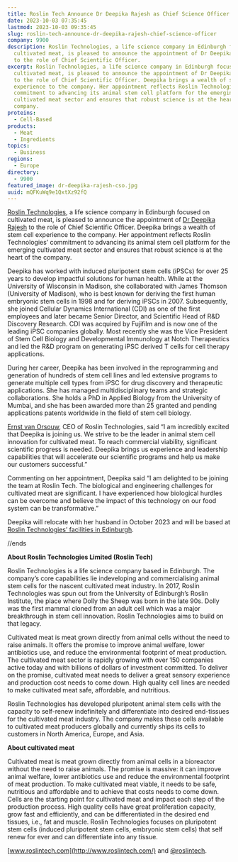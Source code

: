 ```yaml
---
title: Roslin Tech Announce Dr Deepika Rajesh as Chief Science Officer
date: 2023-10-03 07:35:45
lastmod: 2023-10-03 09:35:45
slug: roslin-tech-announce-dr-deepika-rajesh-chief-science-officer
company: 9900
description: Roslin Technologies, a life science company in Edinburgh focused on
  cultivated meat, is pleased to announce the appointment of Dr Deepika Rajesh
  to the role of Chief Scientific Officer.
excerpt: Roslin Technologies, a life science company in Edinburgh focused on
  cultivated meat, is pleased to announce the appointment of Dr Deepika Rajesh
  to the role of Chief Scientific Officer. Deepika brings a wealth of stem cell
  experience to the company. Her appointment reflects Roslin Technologies’
  commitment to advancing its animal stem cell platform for the emerging
  cultivated meat sector and ensures that robust science is at the heart of the
  company.
proteins:
  - Cell-Based
products:
  - Meat
  - Ingredients
topics:
  - Business
regions:
  - Europe
directory:
  - 9900
featured_image: dr-deepika-rajesh-cso.jpg
uuid: mQFKuWq9e1QxtXz92fQ
---
```

[Roslin Technologies](http://www.roslintech.com/), a life science company in Edinburgh focused on cultivated meat, is pleased to announce the appointment of [Dr Deepika Rajesh](https://www.linkedin.com/in/deepika-rajesh-9ba7373/) to the role of Chief Scientific Officer. Deepika brings a wealth of stem cell experience to the company. Her appointment reflects Roslin Technologies’ commitment to advancing its animal stem cell platform for the emerging cultivated meat sector and ensures that robust science is at the heart of the company.

Deepika has worked with induced pluripotent stem cells (iPSCs) for over 25 years to develop impactful solutions for human health. While at the University of Wisconsin in Madison, she collaborated with James Thomson (University of Madison), who is best known for deriving the first human embryonic stem cells in 1998 and for deriving iPSCs in 2007. Subsequently, she joined Cellular Dynamics International (CDI) as one of the first employees and later became Senior Director, and Scientific Head of R&D Discovery Research. CDI was acquired by Fujifilm and is now one of the leading iPSC companies globally. Most recently she was the Vice President of Stem Cell Biology and Developmental Immunology at Notch Therapeutics and led the R&D program on generating iPSC derived T cells for cell therapy applications.

During her career, Deepika has been involved in the reprogramming and generation of hundreds of stem cell lines and led extensive programs to generate multiple cell types from iPSC for drug discovery and therapeutic applications. She has managed multidisciplinary teams and strategic collaborations. She holds a PhD in Applied Biology from the University of Mumbai, and she has been awarded more than 25 granted and pending applications patents worldwide in the field of stem cell biology.

[Ernst van Orsouw](https://www.linkedin.com/in/ernst-van-orsouw-25989912/), CEO of Roslin Technologies, said “I am incredibly excited that Deepika is joining us. We strive to be the leader in animal stem cell innovation for cultivated meat. To reach commercial viability, significant scientific progress is needed. Deepika brings us experience and leadership capabilities that will accelerate our scientific programs and help us make our customers successful.”

Commenting on her appointment, Deepika said “I am delighted to be joining the team at Roslin Tech. The biological and engineering challenges for cultivated meat are significant. I have experienced how biological hurdles can be overcome and believe the impact of this technology on our food system can be transformative.”

Deepika will relocate with her husband in October 2023 and will be based at [Roslin Technologies’ facilities in Edinburgh](https://www.roslininnovationcentre.com/).

//ends

**About Roslin Technologies Limited (Roslin Tech)**

Roslin Technologies is a life science company based in Edinburgh. The company’s core capabilities lie indeveloping and commercialising animal stem cells for the nascent cultivated meat industry. In 2017, Roslin Technologies was spun out from the University of Edinburgh’s Roslin Institute, the place where Dolly the Sheep was born in the late 90s. Dolly was the first mammal cloned from an adult cell which was a major breakthrough in stem cell innovation. Roslin Technologies aims to build on that legacy.

Cultivated meat is meat grown directly from animal cells without the need to raise animals. It offers the promise to improve animal welfare, lower antibiotics use, and reduce the environmental footprint of meat production. The cultivated meat sector is rapidly growing with over 150 companies active today and with billions of dollars of investment committed. To deliver on the promise, cultivated meat needs to deliver a great sensory experience and production cost needs to come down. High quality cell lines are needed to make cultivated meat safe, affordable, and nutritious.

Roslin Technologies has developed pluripotent animal stem cells with the capacity to self-renew indefinitely and differentiate into desired end-tissues for the cultivated meat industry. The company makes these cells available to cultivated meat producers globally and currently ships its cells to customers in North America, Europe, and Asia.

**About cultivated meat**

Cultivated meat is meat grown directly from animal cells in a bioreactor without the need to raise animals. The promise is massive: it can improve animal welfare, lower antibiotics use and reduce the environmental footprint of meat production. To make cultivated meat viable, it needs to be safe, nutritious and affordable and to achieve that costs needs to come down. Cells are the starting point for cultivated meat and impact each step of the production process. High quality cells have great proliferation capacity, grow fast and efficiently, and can be differentiated in the desired end tissues, i.e., fat and muscle. Roslin Technologies focuses on pluripotent stem cells (induced pluripotent stem cells, embryonic stem cells) that self renew for ever and can differentiate into any tissue.

[www.roslintech.com](http://www.roslintech.com/) and [@roslintech](http://www.twitter.com/roslintech).
